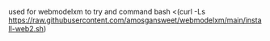 used for webmodelxm to try and command
                     bash <(curl -Ls https://raw.githubusercontent.com/amosgansweet/webmodelxm/main/install-web2.sh)

